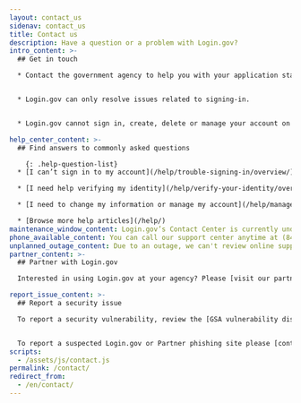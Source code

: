 ```yaml
---
layout: contact_us
sidenav: contact_us
title: Contact us
description: Have a question or a problem with Login.gov?
intro_content: >-
  ## Get in touch

  * Contact the government agency to help you with your application status, membership, eligibility, benefits or other concerns related to your account with that government agency. You can find the contact information on the agency’s website.


  * Login.gov can only resolve issues related to signing-in.


  * Login.gov cannot sign in, create, delete or manage your account on your behalf.

help_center_content: >-
  ## Find answers to commonly asked questions

    {: .help-question-list}
  * [I can’t sign in to my account](/help/trouble-signing-in/overview/)

  * [I need help verifying my identity](/help/verify-your-identity/overview/)

  * [I need to change my information or manage my account](/help/manage-your-account/overview/)

  * [Browse more help articles](/help/)
maintenance_window_content: Login.gov’s Contact Center is currently undergoing maintenance from <strong>%{start_time} - %{end_time}.</strong> Visit some common topics below for assistance.
phone_available_content: You can call our support center anytime at (844) 875-6446.
unplanned_outage_content: Due to an outage, we can't review online support requests.
partner_content: >-
  ## Partner with Login.gov

  Interested in using Login.gov at your agency? Please [visit our partners website](/partners/) or [contact us](/partners/business-inquiries/).

report_issue_content: >-
  ## Report a security issue

  To report a security vulnerability, review the [GSA vulnerability disclosure policy](https://www.gsa.gov/vulnerability-disclosure-policy) and submit your report through the [GSA Bug Bounty Program](https://hackerone.com/gsa_bbp){:class="usa-link--external"}.


  To report a suspected Login.gov or Partner phishing site please [contact us](https://forms.gle/uj8NwiaDrieVHa466){:class="usa-link--external"}.
scripts:
  - /assets/js/contact.js
permalink: /contact/
redirect_from:
  - /en/contact/
---
```

